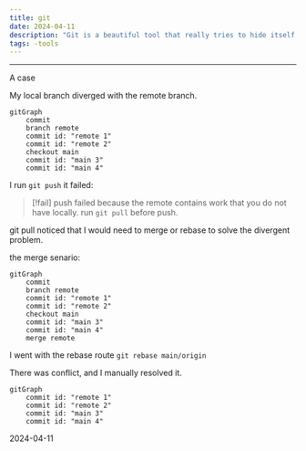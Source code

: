 ```yaml
---
title: git
date: 2024-04-11
description: "Git is a beautiful tool that really tries to hide itself by failing fantastically at explaining its functionality."
tags: -tools
---
```


---
A case

My local branch diverged with the remote branch.

```mermaid
gitGraph
	commit
	branch remote
	commit id: "remote 1"
	commit id: "remote 2"
	checkout main
	commit id: "main 3"
	commit id: "main 4"
```

I run `git push` it failed:

> [!fail] push failed
> because the remote contains work that you do not have locally. run `git pull` before push.

git pull noticed that I would need to merge or rebase to solve the divergent problem.

the merge senario:

```mermaid
gitGraph
	commit
	branch remote
	commit id: "remote 1"
	commit id: "remote 2"
	checkout main
	commit id: "main 3"
	commit id: "main 4"
	merge remote
```

I went with the rebase route `git rebase main/origin`

There was conflict, and I manually resolved it.
```mermaid
gitGraph
	commit id: "remote 1"
	commit id: "remote 2"
	commit id: "main 3"
	commit id: "main 4"
```

2024-04-11